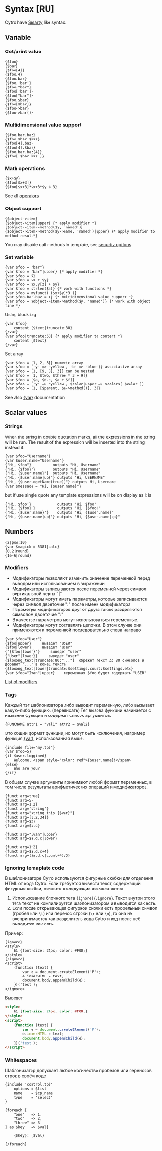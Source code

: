 Syntax [RU]
===========

Cytro have [Smarty](http://www.smarty.net/) like syntax.

## Variable

### Get/print value

```smarty
{$foo}
{$bar}
{$foo[4]}
{$foo.4}
{$foo.bar}
{$foo.'bar'}
{$foo."bar"}
{$foo['bar']}
{$foo["bar"]}
{$foo.$bar}
{$foo[$bar]}
{$foo->bar}
{$foo->bar()}
```

### Multidimensional value support

```smarty
{$foo.bar.baz}
{$foo.$bar.$baz}
{$foo[4].baz}
{$foo[4].$baz}
{$foo.bar.baz[4]}
{$foo[ $bar.baz ]}
```

### Math operations

```smarty
{$x+$y}
{$foo[$x+3]}
{$foo[$x+3]*$x+3*$y % 3}
```

See all [operators](./operators.md)

### Object support

```smarty
{$object->item}
{$object->item|upper} {* apply modifier *}
{$object->item->method($y, 'named')}
{$object->item->method($y->name, 'named')|upper} {* apply modifier to method result*}
```

You may disable call methods in template, see [security options](./settings.md)


### Set variable

```smarty
{var $foo = "bar"}
{var $foo = "bar"|upper} {* apply modifier *}
{var $foo = 5}
{var $foo = $x + $y}
{var $foo = $x.y[z] + $y}
{var $foo = strlen($a)} {* work with functions *}
{var $foo = myfunct( ($x+$y)*3 )}
{var $foo.bar.baz = 1} {* multidimensional value support *}
{var $foo = $object->item->method($y, 'named')} {* work with object fine *}
```

Using block tag

```smarty
{var $foo}
    content {$text|truncate:30}
{/var}
{var $foo|truncate:50} {* apply modifier to content *}
    content {$text}
{/var}
```

Set array

```smarty
{var $foo = [1, 2, 3]} numeric array
{var $foo = ['y' => 'yellow', 'b' => 'blue']} associative array
{var $foo = [1, [9, 8], 3]} can be nested
{var $foo = [1, $two, $three * 3 + 9]}
{var $foo = [$a, $d.c, $a + $f]}
{var $foo = ['y' => 'yellow', $color|upper => $colors[ $color ]}
{var $foo = [1, [$parent, $a->method()], 3]}
```

See also [{var}](./tags/var.md) documentation.


## Scalar values

### Strings

When the string in double quotation marks, all the expressions in the string will be run.
The result of the expression will be inserted into the string instead it.

```smarty
{var $foo="Username"}
{var $user.name="Username"}
{"Hi, $foo"}          outputs "Hi, Username"
{"Hi, {$foo}"}        outputs "Hi, Username"
{"Hi, {$user.name}"}  outputs "Hi, Username"
{"Hi, {$user.name|up}"} outputs "Hi, USERNAME"
{"Hi, {$user->getName(true)}"} outputs Hi, Username
{var $message = "Hi, {$user.name}"}
```

but if use single quote any template expressions will be on display as it is

```smarty
{'Hi, $foo'}            outputs 'Hi, $foo'
{'Hi, {$foo}'}          outputs 'Hi, {$foo}'
{'Hi, {$user.name}'}    outputs 'Hi, {$user.name}'
{'Hi, {$user.name|up}'} outputs "Hi, {$user.name|up}"
```

## Numbers

```smarty
{2|pow:10}
{var $magick = 5381|calc}
{0.2|round}
{1e-6|round}
```

### Modifiers

* Модификаторы позволяют изменить значение переменной перед выводом или использованием в выражении
* Модификаторы записываются после переменной через символ вертикальной черты "|"
* Модификаторы могут иметь параметры, которые записываются через символ двоеточие ":" после имени модификатора
* Параметры модификаторов друг от друга также разделяются символом двоеточие ":"
* В качестве параметров могут использоваться переменные.
* Модификаторы могут составлять цепочки. В этом случае они применяются к переменной последовательно слева направо

```smarty
{var $foo="User"}
{$foo|upper}     выведет "USER"
{$foo|lower}     выведет "user"
{"{$foo|lower}"}     выведет "user"
{"User"|lower}}     выведет "user"
{$looong_text|truncate:80:"..."}  обрежет текст до 80 символов и добавит "..." в конец текста
{$looong_text|lower|truncate:$settings.count:$settings.etc}
{var $foo="Ivan"|upper}    переменная $foo будет содержать "USER"
```

[List of modifiers](./main.md#modifiers)

### Tags

Каждый тэг шаблонизатора либо выводит переменную, либо вызывает какую-либо функцию. (переписать)
Тег вызова функции начинается с названия функции и содержит список аргументов:

```smarty
{FUNCNAME attr1 = "val1" attr2 = $val2}
```

Это общий формат функций, но могут быть исключения, например функция [{var}](./tags/var.md), использованная выше.

```smarty
{include file="my.tpl"}
{var $foo=5}
{if $user.loggined}
    Welcome, <span style="color: red">{$user.name}!</span>
{else}
    Who are you?
{/if}
```

В общем случае аргументы принимают любой формат переменных, в том числе результаты арифметических операций и модификаторов.

```smarty
{funct arg=true}
{funct arg=5}
{funct arg=1.2}
{funct arg='string'}
{funct arg="string this {$var}"}
{funct arg=[1,2,34]}
{funct arg=$x}
{funct arg=$x.c}
```

```smarty
{funct arg="ivan"|upper}
{funct arg=$a.d.c|lower}
```

```smarty
{funct arg=1+2}
{funct arg=$a.d.c+4}
{funct arg=($a.d.c|count+4)/3}
```

### Ignoring temaplate code

В шаблонизаторе Cytro используются фигурные скобки для отделения HTML от кода Cytro.
Если требуется вывести текст, содержащий фигурные скобки, помните о следующих возможностях:

1. Использование блочного тега `{ignore}{/ignore}`. Текст внутри этого тега текст не компилируется шаблонизатором и выводится как есть.
2. Если после открывающей фигурной скобки есть пробельный символ (пробел или `\t`) или перенос строки (`\r` или `\n`), то она не воспринимается как разделитель кода Cytro и код после неё выводится как есть.

Пример:

```smarty
{ignore}
<style>
	h1 {font-size: 24px; color: #F00;}
</style>
{/ignore}
<script>
	(function (text) {
		var e = document.createElement('P');
		e.innerHTML = text;
		document.body.appendChild(e);
	})('test');
</ignore>
```

Выведет

```html
<style>
	h1 {font-size: 24px; color: #F00;}
</style>
<script>
	(function (text) {
		var e = document.createElement('P');
		e.innerHTML = text;
		document.body.appendChild(e);
	})('test');
</script>
```

### Whitespaces

Шаблонизатор допускает любое количество пробелов или переносов строк в своём коде

```smarty
{include 'control.tpl'
    options = $list
    name    = $cp.name
    type    = 'select'
}

{foreach [
    "one"   => 1,
    "two"   => 2,
    "three" => 3
] as $key   => $val}

    {$key}: {$val}

{/foreach}
```
